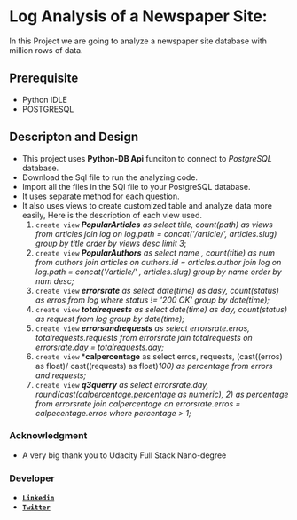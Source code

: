 # Log Analysis of a Newspaper Site:
In this Project we are going to analyze a newspaper site database with million rows  of data. 
## Prerequisite
 - Python IDLE
 - POSTGRESQL
## Descripton and Design
  - This project uses **Python-DB Api** funciton to connect to *PostgreSQL* database.
  - Download the Sql file to run the analyzing code.
  - Import all the files in the SQl file to your PostgreSQL database.
  - It uses separate method for each question.
  - It also uses views to create customized table and analyze data more easily, Here is the description of each view used.
    1. `create view` ***PopularArticles**  as select title, count(path) as views from articles join log on  log.path = concat('/article/', articles.slug) group by title order by views desc limit 3*;
    2. `create view` ***PopularAuthors** as select name , count(title) as num from authors join articles on authors.id = articles.author join log on log.path = concat('/article/' , articles.slug) group by name  order by num desc;*
    3. `create view` ***errorsrate** as select date(time) as dasy, count(status) as erros from log where status != '200 OK' group by date(time);*
    4. `create view` ***totalrequests** as select date(time) as day, count(status) as request from log group by date(time);*
    5. `create view` ***errorsandrequests** as select errorsrate.erros, totalrequests.requests from errorsrate join totalrequests on errorsrate.day = totalrequests.day;*
    6. `create view` ***calpercentage** as select erros, requests, (cast((erros) as float)/ cast((requests) as float)*100) as percentage from errors and requests;*
    7. `create view` ***q3querry** as select errorsrate.day, round(cast(calpercentage.percentage as numeric), 2) as percentage from errorsrate join calpercentage on errorsrate.erros = calpecentage.erros where percentage > 1;*
### Acknowledgment
- A very big thank you to Udacity Full Stack Nano-degree
### Developer
- **[`Linkedin`](https://linkedin.com/in/yasirrazakhan/)**
- **[`Twitter`](https://twitter.com/yasirrazakhan93)**